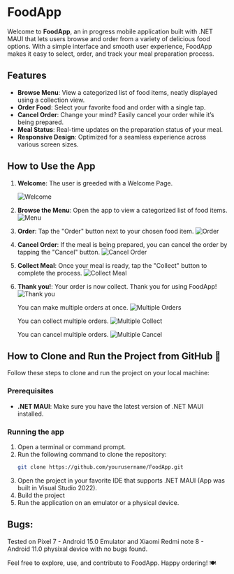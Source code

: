 # FoodApp 

Welcome to **FoodApp**, an in progress mobile application built with .NET MAUI that lets users browse and order from a variety of delicious food options. With a simple interface and smooth user experience, FoodApp makes it easy to select, order, and track your meal preparation process.

## Features

- **Browse Menu**: View a categorized list of food items, neatly displayed using a collection view.
- **Order Food**: Select your favorite food and order with a single tap.
- **Cancel Order**: Change your mind? Easily cancel your order while it’s being prepared.
- **Meal Status**: Real-time updates on the preparation status of your meal.
- **Responsive Design**: Optimized for a seamless experience across various screen sizes.

## How to Use the App

1.  **Welcome**: The user is greeded with a Welcome Page.
   
     ![Welcome](ReadmeImages/WelcomeScreen.png)
3.  **Browse the Menu**: Open the app to view a categorized list of food items.
     ![Menu](ReadmeImages/MenuScreen.png)
4. **Order**: Tap the "Order" button next to your chosen food item.
     ![Order](ReadmeImages/Order.png)
5. **Cancel Order**: If the meal is being prepared, you can cancel the order by tapping the "Cancel" button.
     ![Cancel Order](ReadmeImages/Cancel.png)
6. **Collect Meal**: Once your meal is ready, tap the "Collect" button to complete the process.
     ![Collect Meal](ReadmeImages/WelcomeScreen.png)
7. **Thank you!**: Your order is now collect. Thank you for using FoodApp!
     ![Thank you](ReadmeImages/ThankYou.png)

   You can make multiple orders at once.
    ![Multiple Orders](ReadmeImages/MultipleOrders.png)

   You can collect multiple orders.
    ![Multiple Collect](ReadmeImages/MultipleCollect.png)

   You can cancel multiple orders.
    ![Multiple Cancel](ReadmeImages/MultipleCancel.png)


## How to Clone and Run the Project from GitHub 🔧

Follow these steps to clone and run the project on your local machine:

### Prerequisites

- **.NET MAUI**: Make sure you have the latest version of .NET MAUI installed.

### Running the app 

1. Open a terminal or command prompt.
2. Run the following command to clone the repository:
   ```bash
   git clone https://github.com/yourusername/FoodApp.git
3. Open the project in your favorite IDE that supports .NET MAUI (App was built in Visual Studio 2022).
4. Build the project
5. Run the application on an emulator or a physical device.

## Bugs:
Tested on Pixel 7 - Android 15.0 Emulator and Xiaomi Redmi note 8 - Android 11.0 physixal device with no bugs found.


Feel free to explore, use, and contribute to FoodApp. Happy ordering! 🍽️
